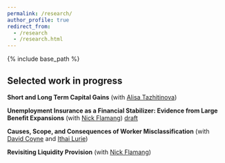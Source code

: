 ```yaml
---
permalink: /research/
author_profile: true
redirect_from:
  - /research
  - /research.html
---
```


{% include base_path %}

## Selected work in progress

**Short and Long Term Capital Gains** (with [Alisa Tazhitinova](https://alisatns.weebly.com/))

**Unemployment Insurance as a Financial Stabilizer: Evidence from Large Benefit Expansions** (with [Nick Flamang](https://nickflamang.github.io/))
[draft](/files/UI_Benefit_Expansions_and_Local_Financial_Distress.pdf)

**Causes, Scope, and Consequences of Worker Misclassification** (with [David Coyne](https://www.djcoyne.com/home) and [Ithai Lurie](https://sites.google.com/site/ithaizvilurie/))

**Revisiting Liquidity Provision** (with [Nick Flamang](https://nickflamang.github.io/))

<!--**Independent Contracting And Earnings Volatility** (with [Jesse Rothstein](https://eml.berkeley.edu/~jrothst/) and [Till von Wachter](http://www.econ.ucla.edu/tvwachter/))-->

<!--**The Disposition Effect and the Character of Reference Dependence: Theory and Evidence** (with [Youssef Benzarti](https://www.benzarti.com/), [Alex Gelber](https://users.nber.org/~agelber/), [Daniel Reck](https://www.danreck.com/), [Alisa Tazhitinova](https://alisatns.weebly.com/), and [Pat Langetieg](https://www.nber.org/people/patrick_langetieg))-->
